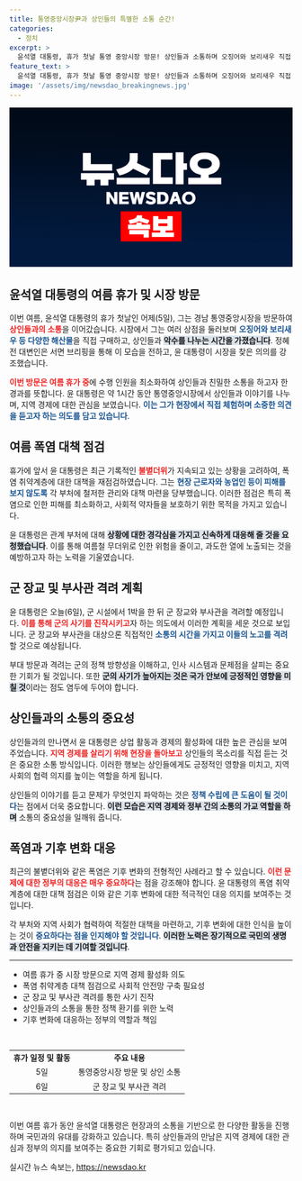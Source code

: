 ```yaml
---
title: 통영중앙시장尹과 상인들의 특별한 소통 순간!
categories:
  - 정치
excerpt: >
  윤석열 대통령, 휴가 첫날 통영 중앙시장 방문! 상인들과 소통하며 오징어와 보리새우 직접 구매. 폭염 취약계층 대책 점검도 잊지 않았다!
feature_text: >
  윤석열 대통령, 휴가 첫날 통영 중앙시장 방문! 상인들과 소통하며 오징어와 보리새우 직접 구매. 폭염 취약계층 대책 점검도 잊지 않았다!
image: '/assets/img/newsdao_breakingnews.jpg'
---
```


<p><img src="/assets/img/newsdao_breakingnews.jpg" alt="cryptoinkorea 속보" /></p>

<h2 data-ke-size="size26">윤석열 대통령의 여름 휴가 및 시장 방문</h2>

<p>이번 여름, 윤석열 대통령의 휴가 첫날인 어제(5일), 그는 경남 통영중앙시장을 방문하여 <b><span style="color: #ee2323;">상인들과의 소통</span></b>을 이어갔습니다. 시장에서 그는 여러 상점을 둘러보며 <b><span style="color: #1a5490;">오징어와 보리새우 등 다양한 해산물</span></b>을 직접 구매하고, 상인들과 <b><span style="background-color: #21538527;">악수를 나누는 시간을 가졌습니다</span></b>. 정혜전 대변인은 서면 브리핑을 통해 이 모습을 전하고, 윤 대통령이 시장을 찾은 의의를 강조했습니다.</p>

<p><b><span style="color: #ee2323;">이번 방문은 여름 휴가 중</span></b>에 수행 인원을 최소화하여 상인들과 친밀한 소통을 하고자 한 경과를 뜻합니다. 윤 대통령은 약 1시간 동안 통영중앙시장에서 상인들과 이야기를 나누며, 지역 경제에 대한 관심을 보였습니다. <b><span style="color: #1a5490;">이는 그가 현장에서 직접 체험하며 소중한 의견을 듣고자 하는 의도를 담고 있습니다</span></b>.</p>

<h2 data-ke-size="size26">여름 폭염 대책 점검</h2>

<p>휴가에 앞서 윤 대통령은 최근 기록적인 <b><span style="color: #ee2323;">불볕더위</span></b>가 지속되고 있는 상황을 고려하여, 폭염 취약계층에 대한 대책을 재점검하였습니다. 그는 <b><span style="color: #1a5490;">현장 근로자와 농업인 등이 피해를 보지 않도록</span></b> 각 부처에 철저한 관리와 대책 마련을 당부했습니다. 이러한 점검은 특히 폭염으로 인한 피해를 최소화하고, 사회적 약자들을 보호하기 위한 목적을 가지고 있습니다.</p>

<p>윤 대통령은 관계 부처에 대해 <b><span style="background-color: #21538527;">상황에 대한 경각심을 가지고 신속하게 대응해 줄 것을 요청했습니다</span></b>. 이를 통해 여름철 무더위로 인한 위험을 줄이고, 과도한 열에 노출되는 것을 예방하고자 하는 노력을 기울였습니다.</p>

<h2 data-ke-size="size26">군 장교 및 부사관 격려 계획</h2>

<p>윤 대통령은 오늘(6일), 군 시설에서 1박을 한 뒤 군 장교와 부사관을 격려할 예정입니다. <b><span style="color: #ee2323;">이를 통해 군의 사기를 진작시키고</span></b>자 하는 의도에서 이러한 계획을 세운 것으로 보입니다. 군 장교와 부사관을 대상으론 직접적인 <b><span style="color: #1a5490;">소통의 시간을 가지고 이들의 노고를 격려</span></b>할 것으로 예상됩니다.</p>

<p>부대 방문과 격려는 군의 정책 방향성을 이해하고, 인사 시스템과 문제점을 살피는 중요한 기회가 될 것입니다. 또한 <b><span style="background-color: #21538527;">군의 사기가 높아지는 것은 국가 안보에 긍정적인 영향을 미칠 것</span></b>이라는 점도 염두에 두어야 합니다.</p>

<h2 data-ke-size="size26">상인들과의 소통의 중요성</h2>

<p>상인들과의 만나면서 윤 대통령은 상업 활동과 경제의 활성화에 대한 높은 관심을 보여주었습니다. <b><span style="color: #ee2323;">지역 경제를 살리기 위해 현장을 돌아보고</span></b> 상인들의 목소리를 직접 듣는 것은 중요한 소통 방식입니다. 이러한 행보는 상인들에게도 긍정적인 영향을 미치고, 지역 사회의 협력 의지를 높이는 역할을 하게 됩니다.</p>

<p>상인들의 이야기를 듣고 문제가 무엇인지 파악하는 것은 <b><span style="color: #1a5490;">정책 수립에 큰 도움이 될 것이다</span></b>는 점에서 더욱 중요합니다. <b><span style="background-color: #21538527;">이런 모습은 지역 경제와 정부 간의 소통의 가교 역할을 하며</span></b> 소통의 중요성을 일깨워 줍니다.</p>

<h2 data-ke-size="size26">폭염과 기후 변화 대응</h2>

<p>최근의 불볕더위와 같은 폭염은 기후 변화의 전형적인 사례라고 할 수 있습니다. <b><span style="color: #ee2323;">이런 문제에 대한 정부의 대응은 매우 중요하다</span></b>는 점을 강조해야 합니다. 윤 대통령의 폭염 취약계층에 대한 대책 점검은 이와 같은 기후 변화에 대한 적극적인 대응 의지를 보여주는 것입니다.</p>

<p>각 부처와 지역 사회가 협력하여 적절한 대책을 마련하고, 기후 변화에 대한 인식을 높이는 것이 <b><span style="color: #1a5490;">중요하다는 점을 인지해야 할 것입니다</span></b>. <b><span style="background-color: #21538527;">이러한 노력은 장기적으로 국민의 생명과 안전을 지키는 데 기여할 것입니다</span></b>.</p>

<hr>

<ul>
    <li>여름 휴가 중 시장 방문으로 지역 경제 활성화 의도</li>
    <li>폭염 취약계층 대책 점검으로 사회적 안전망 구축 필요성</li>
    <li>군 장교 및 부사관 격려를 통한 사기 진작</li>
    <li>상인들과의 소통을 통한 정책 환기를 위한 노력</li>
    <li>기후 변화에 대응하는 정부의 역할과 책임</li>
</ul>

<p data-ke-size="size16">&nbsp;</p>

<table style="width: 100%">
<tr>
<td style="text-align: center; height: 17px;"><b>휴가 일정 및 활동</b></td>
<td style="text-align: center; height: 17px;"><b>주요 내용</b></td>
</tr>
<tr>
<td style="text-align: center; height: 17px;">5일</td>
<td style="text-align: center; height: 17px;">통영중앙시장 방문 및 상인 소통</td>
</tr>
<tr>
<td style="text-align: center; height: 17px;">6일</td>
<td style="text-align: center; height: 17px;">군 장교 및 부사관 격려</td>
</tr>
</table>

<p data-ke-size="size16">&nbsp;</p>

<p>이번 여름 휴가 동안 윤석열 대통령은 현장과의 소통을 기반으로 한 다양한 활동을 진행하며 국민과의 유대를 강화하고 있습니다. 특히 상인들과의 만남은 지역 경제에 대한 관심과 정부의 의지를 보여주는 중요한 기회로 평가되고 있습니다. </p>
실시간 뉴스 속보는, <a href="https://newsdao.kr" rel="dofollow">https://newsdao.kr</a>


